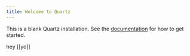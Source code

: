 ```yaml
---
title: Welcome to Quartz
---
```


This is a blank Quartz installation.
See the [documentation](https://quartz.jzhao.xyz) for how to get started.

hey [[yo]]
